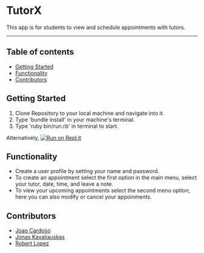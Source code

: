 # TutorX

This app is for students to view and schedule appointments with tutors.

***
## Table of contents
- [Getting Started](#getting-started)
- [Functionality](#functionality)
- [Contributors](#contributors)
    

## Getting Started
1. Clone Repository to your local machine and navigate into it.
2. Type 'bundle install' in your machine's terminal.
3. Type 'ruby bin/run.rb' in terminal to start.

Alternatively, [![Run on Repl.it](https://repl.it/badge/github/JoaoCardoso193/TutorX)](https://repl.it/github/JoaoCardoso193/TutorX)

## Functionality
- Create a user profile by setting your name and password.
- To create an appointment select the first option in the main menu, select your tutor, date, time, and leave a note. 
- To view your upcoming appointments select the second menu option; here you can also modify or cancel your appoinments.

## Contributors
- [Joao Cardoso](https://github.com/JoaoCardoso193)
- [Jonas Kavaliauskas](https://github.com/Jonkavaliauskas)
- [Robert Lopez](https://github.com/robertalopez) 

